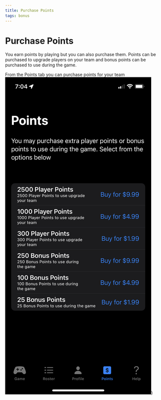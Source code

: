 ```yaml
---
title: Purchase Points
tags: bonus
---
```


# Purchase Points

You earn points by playing but you can also purchase them.  Points can be purchased to upgrade players on your team and bonus points can be purchased to use during the game.

From the Points tab you can purchase points for your team
![Purchase Points](https://raw.githubusercontent.com/jwerfel/JBaseballDocs/DataSource/Images/purchase_points.jpeg))